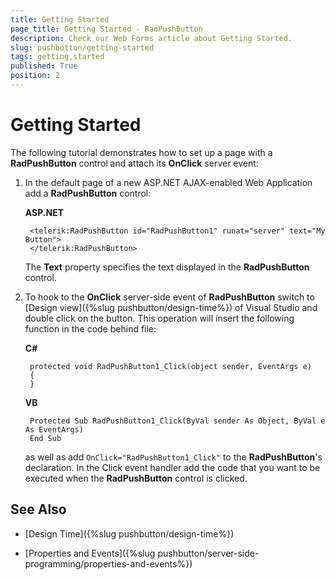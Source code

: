 ```yaml
---
title: Getting Started
page_title: Getting Started - RadPushButton
description: Check our Web Forms article about Getting Started.
slug: pushbutton/getting-started
tags: getting,started
published: True
position: 2
---
```


# Getting Started

The following tutorial demonstrates how to set up a page with a **RadPushButton** control and attach its **OnClick** server event:

1. In the default page of a new ASP.NET AJAX-enabled Web Application add a **RadPushButton** control:

	**ASP.NET**	
	
		<telerik:RadPushButton id="RadPushButton1" runat="server" text="My Button">
		</telerik:RadPushButton>	

	The **Text** property specifies the text displayed in the **RadPushButton** control.

1. To hook to the **OnClick** server-side event of **RadPushButton** switch to [Design view]({%slug pushbutton/design-time%}) of Visual Studio and double click on the button. This operation will insert the following function in the code behind file:

	**C#**
	
		protected void RadPushButton1_Click(object sender, EventArgs e)
		{
		}

	**VB**
	
		Protected Sub RadPushButton1_Click(ByVal sender As Object, ByVal e As EventArgs)
		End Sub

	as well as add `OnClick="RadPushButton1_Click"` to the **RadPushButton**'s declaration. In the Click event handler add the code that you want to be executed when the **RadPushButton** control is clicked.

## See Also

 * [Design Time]({%slug pushbutton/design-time%})

 * [Properties and Events]({%slug pushbutton/server-side-programming/properties-and-events%})
